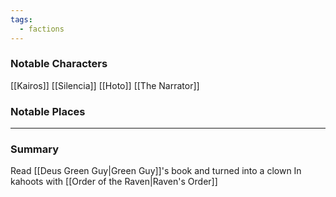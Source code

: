```yaml
---
tags:
  - factions
---
```

### Notable Characters
[[Kairos]]
[[Silencia]]
[[Hoto]]
[[The Narrator]]
### Notable Places


___
### Summary
Read [[Deus Green Guy|Green Guy]]'s book and turned into a clown
In kahoots with [[Order of the Raven|Raven's Order]]
